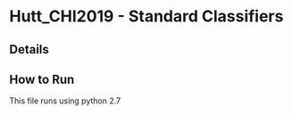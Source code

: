 # Hutt_CHI2019 - Standard Classifiers


## Details


## How to Run
This file runs using python 2.7

